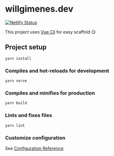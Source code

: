 # willgimenes.dev

[![Netlify Status](https://api.netlify.com/api/v1/badges/7fc96650-1129-4bc6-8dba-91f5b2c745d3/deploy-status)](https://app.netlify.com/sites/angry-sammet-253699/deploys)

This project uses [Vue Cli](https://cli.vuejs.org/) for easy scaffold :wink:

## Project setup
```
yarn install
```

### Compiles and hot-reloads for development
```
yarn serve
```

### Compiles and minifies for production
```
yarn build
```

### Lints and fixes files
```
yarn lint
```

### Customize configuration
See [Configuration Reference](https://cli.vuejs.org/config/).
